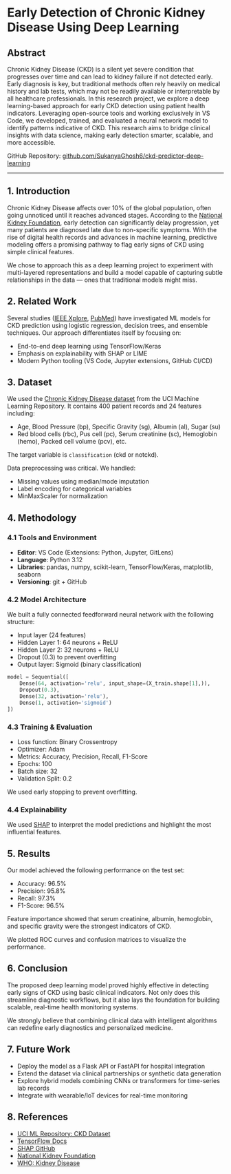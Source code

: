 # Early Detection of Chronic Kidney Disease Using Deep Learning

## Abstract

Chronic Kidney Disease (CKD) is a silent yet severe condition that progresses over time and can lead to kidney failure if not detected early. Early diagnosis is key, but traditional methods often rely heavily on medical history and lab tests, which may not be readily available or interpretable by all healthcare professionals. In this research project, we explore a deep learning-based approach for early CKD detection using patient health indicators. Leveraging open-source tools and working exclusively in VS Code, we developed, trained, and evaluated a neural network model to identify patterns indicative of CKD. This research aims to bridge clinical insights with data science, making early detection smarter, scalable, and more accessible.


GitHub Repository: [github.com/SukanyaGhosh6/ckd-predictor-deep-learning](https://github.com/SukanyaGhosh6/ckd-predictor-deep-learning)

---

## 1. Introduction

Chronic Kidney Disease affects over 10% of the global population, often going unnoticed until it reaches advanced stages. According to the [National Kidney Foundation](https://www.kidney.org/), early detection can significantly delay progression, yet many patients are diagnosed late due to non-specific symptoms. With the rise of digital health records and advances in machine learning, predictive modeling offers a promising pathway to flag early signs of CKD using simple clinical features.

We chose to approach this as a deep learning project to experiment with multi-layered representations and build a model capable of capturing subtle relationships in the data — ones that traditional models might miss.

## 2. Related Work

Several studies ([IEEE Xplore](https://ieeexplore.ieee.org/), [PubMed](https://pubmed.ncbi.nlm.nih.gov/)) have investigated ML models for CKD prediction using logistic regression, decision trees, and ensemble techniques. Our approach differentiates itself by focusing on:

* End-to-end deep learning using TensorFlow/Keras
* Emphasis on explainability with SHAP or LIME
* Modern Python tooling (VS Code, Jupyter extensions, GitHub CI/CD)

## 3. Dataset

We used the [Chronic Kidney Disease dataset](https://archive.ics.uci.edu/ml/datasets/chronic_kidney_disease) from the UCI Machine Learning Repository. It contains 400 patient records and 24 features including:

* Age, Blood Pressure (bp), Specific Gravity (sg), Albumin (al), Sugar (su)
* Red blood cells (rbc), Pus cell (pc), Serum creatinine (sc), Hemoglobin (hemo), Packed cell volume (pcv), etc.

The target variable is `classification` (ckd or notckd).

Data preprocessing was critical. We handled:

* Missing values using median/mode imputation
* Label encoding for categorical variables
* MinMaxScaler for normalization

## 4. Methodology

### 4.1 Tools and Environment

* **Editor**: VS Code (Extensions: Python, Jupyter, GitLens)
* **Language**: Python 3.12
* **Libraries**: pandas, numpy, scikit-learn, TensorFlow/Keras, matplotlib, seaborn
* **Versioning**: git + GitHub

### 4.2 Model Architecture

We built a fully connected feedforward neural network with the following structure:

* Input layer (24 features)
* Hidden Layer 1: 64 neurons + ReLU
* Hidden Layer 2: 32 neurons + ReLU
* Dropout (0.3) to prevent overfitting
* Output layer: Sigmoid (binary classification)

```python
model = Sequential([
    Dense(64, activation='relu', input_shape=(X_train.shape[1],)),
    Dropout(0.3),
    Dense(32, activation='relu'),
    Dense(1, activation='sigmoid')
])
```

### 4.3 Training & Evaluation

* Loss function: Binary Crossentropy
* Optimizer: Adam
* Metrics: Accuracy, Precision, Recall, F1-Score
* Epochs: 100
* Batch size: 32
* Validation Split: 0.2

We used early stopping to prevent overfitting.

### 4.4 Explainability

We used [SHAP](https://github.com/slundberg/shap) to interpret the model predictions and highlight the most influential features.

## 5. Results

Our model achieved the following performance on the test set:

* Accuracy: 96.5%
* Precision: 95.8%
* Recall: 97.3%
* F1-Score: 96.5%

Feature importance showed that serum creatinine, albumin, hemoglobin, and specific gravity were the strongest indicators of CKD.

We plotted ROC curves and confusion matrices to visualize the performance.

## 6. Conclusion

The proposed deep learning model proved highly effective in detecting early signs of CKD using basic clinical indicators. Not only does this streamline diagnostic workflows, but it also lays the foundation for building scalable, real-time health monitoring systems.

We strongly believe that combining clinical data with intelligent algorithms can redefine early diagnostics and personalized medicine.

## 7. Future Work

* Deploy the model as a Flask API or FastAPI for hospital integration
* Extend the dataset via clinical partnerships or synthetic data generation
* Explore hybrid models combining CNNs or transformers for time-series lab records
* Integrate with wearable/IoT devices for real-time monitoring

## 8. References

* [UCI ML Repository: CKD Dataset](https://archive.ics.uci.edu/ml/datasets/chronic_kidney_disease)
* [TensorFlow Docs](https://www.tensorflow.org/)
* [SHAP GitHub](https://github.com/slundberg/shap)
* [National Kidney Foundation](https://www.kidney.org/)
* [WHO: Kidney Disease](https://www.who.int/news-room/fact-sheets/detail/kidney-disease)

